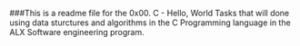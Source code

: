 ###This is a readme file for the 0x00. C - Hello, World 
Tasks that will done using data sturctures and algorithms in the C Programming language in the ALX Software engineering program.


